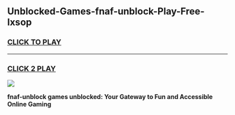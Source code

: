 
## Unblocked-Games-fnaf-unblock-Play-Free-lxsop
<h3>
<a href="https://premium76.site?title=fnaf-unblock&ref=10A">CLICK TO PLAY</a></h3>
<hr>

<h3>
<a href="https://premium76.site?title=fnaf-unblock&ref=10A">CLICK 2 PLAY</a>
  
</h3>

<a href="https://premium76.site?title=fnaf-unblock&ref=10A"><img src="https://clearcache.store/games.png"></a>


**fnaf-unblock games unblocked: Your Gateway to Fun and Accessible Online Gaming**
